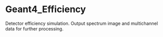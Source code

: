 # Geant4_Efficiency
Detector efficiency simulation. Output spectrum image and multichannel data for further processing.
